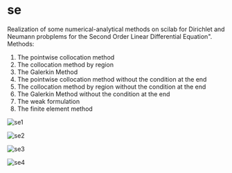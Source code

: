# se
Realization of some numerical-analytical methods on scilab for Dirichlet and Neumann probplems for the Second Order Linear Differential Equation".
Methods:
1) The pointwise collocation method
2) The collocation method by region
3) The Galerkin Method
4) The pointwise collocation method without the condition at the end
5) The collocation method by region without the condition at the end
6) The Galerkin Method without the condition at the end
7) The weak formulation
8) The finite element method


![se1](https://cloud.githubusercontent.com/assets/7002896/26339046/10fb9f22-3f96-11e7-931f-308c7273e8f4.png)

![se2](https://cloud.githubusercontent.com/assets/7002896/26339045/10fa09fa-3f96-11e7-8ef3-5e1017f0b7a9.png)

![se3](https://cloud.githubusercontent.com/assets/7002896/26339048/10fc8306-3f96-11e7-906a-6fd725978746.png)

![se4](https://cloud.githubusercontent.com/assets/7002896/26339047/10fbdf82-3f96-11e7-9c5f-40744bcbf1ff.png)
